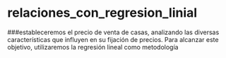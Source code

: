 # relaciones_con_regresion_linial
###estableceremos el precio de venta de casas, analizando las diversas características que influyen en su fijación de precios. Para alcanzar este objetivo, utilizaremos la regresión lineal como metodología
